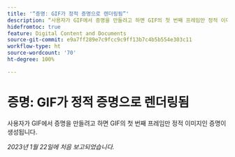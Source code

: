 ```yaml
---
title: '“증명: GIF가 정적 증명으로 렌더링됨”'
description: “사용자가 GIF에서 증명을 만들려고 하면 GIF의 첫 번째 프레임만 정적 이미지인 증명이 생성됩니다.”
hidefromtoc: true
feature: Digital Content and Documents
source-git-commit: e9a7ff289e7c9fcc9c9ff13b7c4b5b554e303c11
workflow-type: ht
source-wordcount: '70'
ht-degree: 100%

---
```



# 증명: GIF가 정적 증명으로 렌더링됨

사용자가 GIF에서 증명을 만들려고 하면 GIF의 첫 번째 프레임만 정적 이미지인 증명이 생성됩니다.

_2023년 1월 22일에 처음 보고되었습니다._
